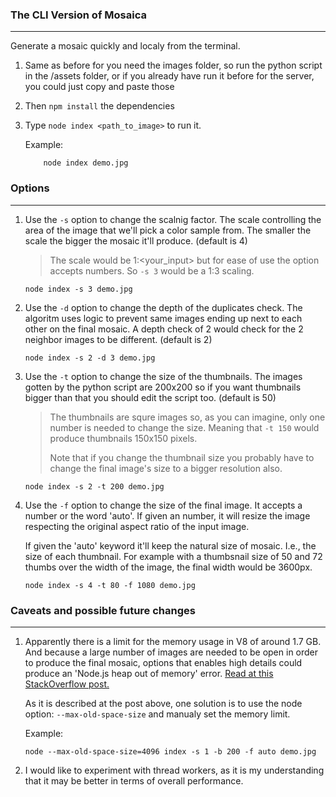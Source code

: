 ### The CLI Version of Mosaica
<hr>

Generate a mosaic quickly and localy from the terminal.

1. Same as before for you need the images folder, so run the python script in the /assets folder, or if you already have run it before for the server, you could just copy and paste those

2. Then `npm install` the dependencies

3. Type `node index <path_to_image>` to run it.

    Example:

    ``` 
        node index demo.jpg 
    ```

### Options
<hr>

1. Use the `-s` option to change the scalnig factor. The scale controlling the area of the image that we'll pick a color sample from. The smaller the scale the bigger the mosaic it'll produce. (default is 4)   

    > The scale would be 1:<your_input> but for ease of use the option accepts numbers. So `-s 3` would be a 1:3 scaling. 
    >
     ```
    node index -s 3 demo.jpg 
    ```

2. Use the `-d` option to change the depth of the duplicates check. The algoritm uses logic to prevent same images ending up next to each other on the final mosaic. A depth check of 2 would check for the 2 neighbor images to be different. (default is 2)

    ```
    node index -s 2 -d 3 demo.jpg 
    ```

3. Use the `-t` option to change the size of the thumbnails. The images gotten by the python script are 200x200 so if you want thumbnails bigger than that you should edit the script too. (default is 50)

    > The thumbnails are squre images so, as you can imagine, only one number is needed to change the size. Meaning that `-t 150` would produce thumbnails 150x150 pixels. 
    >
    > Note that if you change the thumbnail size you probably have to change the final image's size to a bigger resolution also.  
    >
    ```
    node index -s 2 -t 200 demo.jpg 
    ```

4. Use the `-f` option to change the size of the final image. It accepts a number or the word 'auto'. If given an number, it will resize the image respecting the original aspect ratio of the input image. 

    If given the 'auto' keyword it'll keep the natural size of mosaic. I.e., the size of each thumbnail. For example with a thumbsnail size of 50 and 72 thumbs over the width of the image, the final width would be 3600px. 

    ```
    node index -s 4 -t 80 -f 1080 demo.jpg 
    ```

### Caveats and possible future changes
<hr>

1. Apparently there is a limit for the memory usage in V8 of around 1.7 GB. And because a large number of images are needed to be open in order to produce the final mosaic, options that enables high details could produce an 'Node.js heap out of memory' error. [Read at this StackOverflow post.](https://stackoverflow.com/questions/38558989/node-js-heap-out-of-memory)

    As it is described at the post above, one solution is to use the node option: `--max-old-space-size` and manualy set the memory limit.

    Example: 

    ```
    node --max-old-space-size=4096 index -s 1 -b 200 -f auto demo.jpg
    ```

2. I would like to experiment with thread workers, as it is my understanding that it may be better in terms of overall performance.